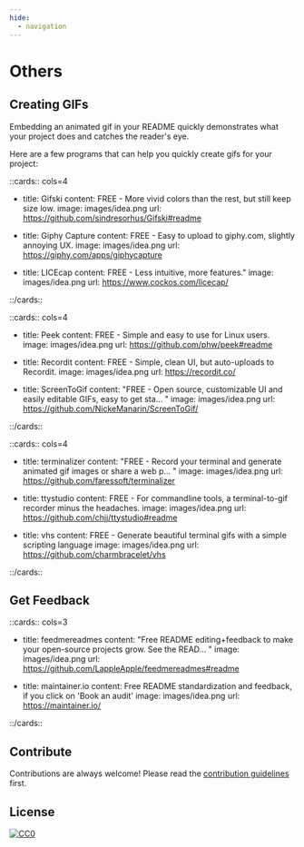 ```yaml
---
hide:
  - navigation
---
```


# Others

## Creating GIFs

Embedding an animated gif in your README quickly 
demonstrates what your project does and catches the reader's eye. 

Here are a few programs that can help you quickly create gifs for your project:


::cards:: cols=4

- title: Gifski
  content: FREE - More vivid colors than the rest, but still keep size low.
  image: images/idea.png
  url: https://github.com/sindresorhus/Gifski#readme

- title: Giphy Capture
  content: FREE - Easy to upload to giphy.com, slightly annoying UX.
  image: images/idea.png
  url: https://giphy.com/apps/giphycapture

- title: LICEcap
  content: FREE - Less intuitive, more features."
  image: images/idea.png
  url: https://www.cockos.com/licecap/


::/cards::

::cards:: cols=4



- title: Peek
  content: FREE - Simple and easy to use for Linux users.
  image: images/idea.png
  url: https://github.com/phw/peek#readme

- title: Recordit
  content: FREE - Simple, clean UI, but auto-uploads to Recordit.
  image: images/idea.png
  url: https://recordit.co/

- title: ScreenToGif
  content: "FREE - Open source, customizable UI and easily editable GIFs, easy to get sta... "
  image: images/idea.png
  url: https://github.com/NickeManarin/ScreenToGif/


::/cards::


::cards:: cols=4

- title: terminalizer
  content: "FREE - Record your terminal and generate animated gif images or share a web p... "
  image: images/idea.png
  url: https://github.com/faressoft/terminalizer

- title: ttystudio
  content: FREE - For commandline tools, a terminal-to-gif recorder minus the headaches.
  image: images/idea.png
  url: https://github.com/chjj/ttystudio#readme

- title: vhs
  content: FREE - Generate beautiful terminal gifs with a simple scripting language
  image: images/idea.png
  url: https://github.com/charmbracelet/vhs

::/cards::


## Get Feedback

::cards:: cols=3


- title: feedmereadmes
  content: "Free README editing+feedback to make your open-source projects grow. See the READ... "
  image: images/idea.png
  url: https://github.com/LappleApple/feedmereadmes#readme

- title: maintainer.io
  content: Free README standardization and feedback, if you click on 'Book an audit'
  image: images/idea.png
  url: https://maintainer.io/


::/cards::

## Contribute

Contributions are always welcome!
Please read the [contribution guidelines](contributing.md) first.

## License

[![CC0](https://licensebuttons.net/p/zero/1.0/88x31.png)](https://creativecommons.org/publicdomain/zero/1.0/)